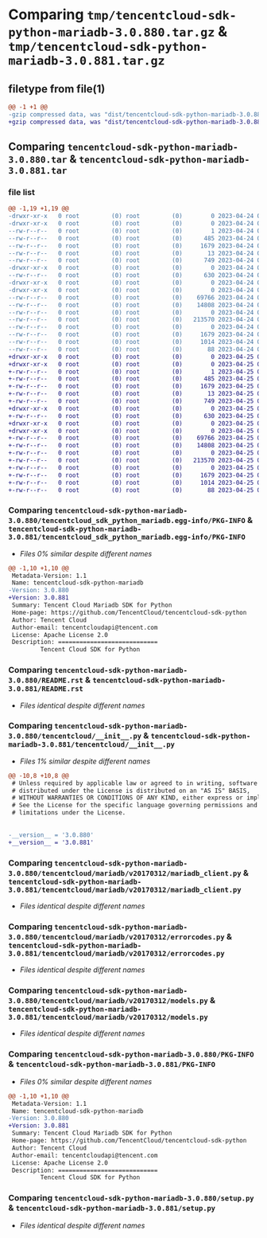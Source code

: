 # Comparing `tmp/tencentcloud-sdk-python-mariadb-3.0.880.tar.gz` & `tmp/tencentcloud-sdk-python-mariadb-3.0.881.tar.gz`

## filetype from file(1)

```diff
@@ -1 +1 @@
-gzip compressed data, was "dist/tencentcloud-sdk-python-mariadb-3.0.880.tar", last modified: Mon Apr 24 03:13:37 2023, max compression
+gzip compressed data, was "dist/tencentcloud-sdk-python-mariadb-3.0.881.tar", last modified: Tue Apr 25 00:44:37 2023, max compression
```

## Comparing `tencentcloud-sdk-python-mariadb-3.0.880.tar` & `tencentcloud-sdk-python-mariadb-3.0.881.tar`

### file list

```diff
@@ -1,19 +1,19 @@
-drwxr-xr-x   0 root         (0) root         (0)        0 2023-04-24 03:13:37.000000 tencentcloud-sdk-python-mariadb-3.0.880/
-drwxr-xr-x   0 root         (0) root         (0)        0 2023-04-24 03:13:37.000000 tencentcloud-sdk-python-mariadb-3.0.880/tencentcloud_sdk_python_mariadb.egg-info/
--rw-r--r--   0 root         (0) root         (0)        1 2023-04-24 03:13:37.000000 tencentcloud-sdk-python-mariadb-3.0.880/tencentcloud_sdk_python_mariadb.egg-info/dependency_links.txt
--rw-r--r--   0 root         (0) root         (0)      485 2023-04-24 03:13:37.000000 tencentcloud-sdk-python-mariadb-3.0.880/tencentcloud_sdk_python_mariadb.egg-info/SOURCES.txt
--rw-r--r--   0 root         (0) root         (0)     1679 2023-04-24 03:13:37.000000 tencentcloud-sdk-python-mariadb-3.0.880/tencentcloud_sdk_python_mariadb.egg-info/PKG-INFO
--rw-r--r--   0 root         (0) root         (0)       13 2023-04-24 03:13:37.000000 tencentcloud-sdk-python-mariadb-3.0.880/tencentcloud_sdk_python_mariadb.egg-info/top_level.txt
--rw-r--r--   0 root         (0) root         (0)      749 2023-04-24 03:13:37.000000 tencentcloud-sdk-python-mariadb-3.0.880/README.rst
-drwxr-xr-x   0 root         (0) root         (0)        0 2023-04-24 03:13:37.000000 tencentcloud-sdk-python-mariadb-3.0.880/tencentcloud/
--rw-r--r--   0 root         (0) root         (0)      630 2023-04-24 03:13:37.000000 tencentcloud-sdk-python-mariadb-3.0.880/tencentcloud/__init__.py
-drwxr-xr-x   0 root         (0) root         (0)        0 2023-04-24 03:13:37.000000 tencentcloud-sdk-python-mariadb-3.0.880/tencentcloud/mariadb/
-drwxr-xr-x   0 root         (0) root         (0)        0 2023-04-24 03:13:37.000000 tencentcloud-sdk-python-mariadb-3.0.880/tencentcloud/mariadb/v20170312/
--rw-r--r--   0 root         (0) root         (0)    69766 2023-04-24 03:13:37.000000 tencentcloud-sdk-python-mariadb-3.0.880/tencentcloud/mariadb/v20170312/mariadb_client.py
--rw-r--r--   0 root         (0) root         (0)    14808 2023-04-24 03:13:37.000000 tencentcloud-sdk-python-mariadb-3.0.880/tencentcloud/mariadb/v20170312/errorcodes.py
--rw-r--r--   0 root         (0) root         (0)        0 2023-04-24 03:13:37.000000 tencentcloud-sdk-python-mariadb-3.0.880/tencentcloud/mariadb/v20170312/__init__.py
--rw-r--r--   0 root         (0) root         (0)   213570 2023-04-24 03:13:37.000000 tencentcloud-sdk-python-mariadb-3.0.880/tencentcloud/mariadb/v20170312/models.py
--rw-r--r--   0 root         (0) root         (0)        0 2023-04-24 03:13:37.000000 tencentcloud-sdk-python-mariadb-3.0.880/tencentcloud/mariadb/__init__.py
--rw-r--r--   0 root         (0) root         (0)     1679 2023-04-24 03:13:37.000000 tencentcloud-sdk-python-mariadb-3.0.880/PKG-INFO
--rw-r--r--   0 root         (0) root         (0)     1014 2023-04-24 03:13:37.000000 tencentcloud-sdk-python-mariadb-3.0.880/setup.py
--rw-r--r--   0 root         (0) root         (0)       88 2023-04-24 03:13:37.000000 tencentcloud-sdk-python-mariadb-3.0.880/setup.cfg
+drwxr-xr-x   0 root         (0) root         (0)        0 2023-04-25 00:44:37.000000 tencentcloud-sdk-python-mariadb-3.0.881/
+drwxr-xr-x   0 root         (0) root         (0)        0 2023-04-25 00:44:37.000000 tencentcloud-sdk-python-mariadb-3.0.881/tencentcloud_sdk_python_mariadb.egg-info/
+-rw-r--r--   0 root         (0) root         (0)        1 2023-04-25 00:44:37.000000 tencentcloud-sdk-python-mariadb-3.0.881/tencentcloud_sdk_python_mariadb.egg-info/dependency_links.txt
+-rw-r--r--   0 root         (0) root         (0)      485 2023-04-25 00:44:37.000000 tencentcloud-sdk-python-mariadb-3.0.881/tencentcloud_sdk_python_mariadb.egg-info/SOURCES.txt
+-rw-r--r--   0 root         (0) root         (0)     1679 2023-04-25 00:44:37.000000 tencentcloud-sdk-python-mariadb-3.0.881/tencentcloud_sdk_python_mariadb.egg-info/PKG-INFO
+-rw-r--r--   0 root         (0) root         (0)       13 2023-04-25 00:44:37.000000 tencentcloud-sdk-python-mariadb-3.0.881/tencentcloud_sdk_python_mariadb.egg-info/top_level.txt
+-rw-r--r--   0 root         (0) root         (0)      749 2023-04-25 00:44:37.000000 tencentcloud-sdk-python-mariadb-3.0.881/README.rst
+drwxr-xr-x   0 root         (0) root         (0)        0 2023-04-25 00:44:37.000000 tencentcloud-sdk-python-mariadb-3.0.881/tencentcloud/
+-rw-r--r--   0 root         (0) root         (0)      630 2023-04-25 00:44:37.000000 tencentcloud-sdk-python-mariadb-3.0.881/tencentcloud/__init__.py
+drwxr-xr-x   0 root         (0) root         (0)        0 2023-04-25 00:44:37.000000 tencentcloud-sdk-python-mariadb-3.0.881/tencentcloud/mariadb/
+drwxr-xr-x   0 root         (0) root         (0)        0 2023-04-25 00:44:37.000000 tencentcloud-sdk-python-mariadb-3.0.881/tencentcloud/mariadb/v20170312/
+-rw-r--r--   0 root         (0) root         (0)    69766 2023-04-25 00:44:37.000000 tencentcloud-sdk-python-mariadb-3.0.881/tencentcloud/mariadb/v20170312/mariadb_client.py
+-rw-r--r--   0 root         (0) root         (0)    14808 2023-04-25 00:44:37.000000 tencentcloud-sdk-python-mariadb-3.0.881/tencentcloud/mariadb/v20170312/errorcodes.py
+-rw-r--r--   0 root         (0) root         (0)        0 2023-04-25 00:44:37.000000 tencentcloud-sdk-python-mariadb-3.0.881/tencentcloud/mariadb/v20170312/__init__.py
+-rw-r--r--   0 root         (0) root         (0)   213570 2023-04-25 00:44:37.000000 tencentcloud-sdk-python-mariadb-3.0.881/tencentcloud/mariadb/v20170312/models.py
+-rw-r--r--   0 root         (0) root         (0)        0 2023-04-25 00:44:37.000000 tencentcloud-sdk-python-mariadb-3.0.881/tencentcloud/mariadb/__init__.py
+-rw-r--r--   0 root         (0) root         (0)     1679 2023-04-25 00:44:37.000000 tencentcloud-sdk-python-mariadb-3.0.881/PKG-INFO
+-rw-r--r--   0 root         (0) root         (0)     1014 2023-04-25 00:44:37.000000 tencentcloud-sdk-python-mariadb-3.0.881/setup.py
+-rw-r--r--   0 root         (0) root         (0)       88 2023-04-25 00:44:37.000000 tencentcloud-sdk-python-mariadb-3.0.881/setup.cfg
```

### Comparing `tencentcloud-sdk-python-mariadb-3.0.880/tencentcloud_sdk_python_mariadb.egg-info/PKG-INFO` & `tencentcloud-sdk-python-mariadb-3.0.881/tencentcloud_sdk_python_mariadb.egg-info/PKG-INFO`

 * *Files 0% similar despite different names*

```diff
@@ -1,10 +1,10 @@
 Metadata-Version: 1.1
 Name: tencentcloud-sdk-python-mariadb
-Version: 3.0.880
+Version: 3.0.881
 Summary: Tencent Cloud Mariadb SDK for Python
 Home-page: https://github.com/TencentCloud/tencentcloud-sdk-python
 Author: Tencent Cloud
 Author-email: tencentcloudapi@tencent.com
 License: Apache License 2.0
 Description: ============================
         Tencent Cloud SDK for Python
```

### Comparing `tencentcloud-sdk-python-mariadb-3.0.880/README.rst` & `tencentcloud-sdk-python-mariadb-3.0.881/README.rst`

 * *Files identical despite different names*

### Comparing `tencentcloud-sdk-python-mariadb-3.0.880/tencentcloud/__init__.py` & `tencentcloud-sdk-python-mariadb-3.0.881/tencentcloud/__init__.py`

 * *Files 1% similar despite different names*

```diff
@@ -10,8 +10,8 @@
 # Unless required by applicable law or agreed to in writing, software
 # distributed under the License is distributed on an "AS IS" BASIS,
 # WITHOUT WARRANTIES OR CONDITIONS OF ANY KIND, either express or implied.
 # See the License for the specific language governing permissions and
 # limitations under the License.
 
 
-__version__ = '3.0.880'
+__version__ = '3.0.881'
```

### Comparing `tencentcloud-sdk-python-mariadb-3.0.880/tencentcloud/mariadb/v20170312/mariadb_client.py` & `tencentcloud-sdk-python-mariadb-3.0.881/tencentcloud/mariadb/v20170312/mariadb_client.py`

 * *Files identical despite different names*

### Comparing `tencentcloud-sdk-python-mariadb-3.0.880/tencentcloud/mariadb/v20170312/errorcodes.py` & `tencentcloud-sdk-python-mariadb-3.0.881/tencentcloud/mariadb/v20170312/errorcodes.py`

 * *Files identical despite different names*

### Comparing `tencentcloud-sdk-python-mariadb-3.0.880/tencentcloud/mariadb/v20170312/models.py` & `tencentcloud-sdk-python-mariadb-3.0.881/tencentcloud/mariadb/v20170312/models.py`

 * *Files identical despite different names*

### Comparing `tencentcloud-sdk-python-mariadb-3.0.880/PKG-INFO` & `tencentcloud-sdk-python-mariadb-3.0.881/PKG-INFO`

 * *Files 0% similar despite different names*

```diff
@@ -1,10 +1,10 @@
 Metadata-Version: 1.1
 Name: tencentcloud-sdk-python-mariadb
-Version: 3.0.880
+Version: 3.0.881
 Summary: Tencent Cloud Mariadb SDK for Python
 Home-page: https://github.com/TencentCloud/tencentcloud-sdk-python
 Author: Tencent Cloud
 Author-email: tencentcloudapi@tencent.com
 License: Apache License 2.0
 Description: ============================
         Tencent Cloud SDK for Python
```

### Comparing `tencentcloud-sdk-python-mariadb-3.0.880/setup.py` & `tencentcloud-sdk-python-mariadb-3.0.881/setup.py`

 * *Files identical despite different names*

